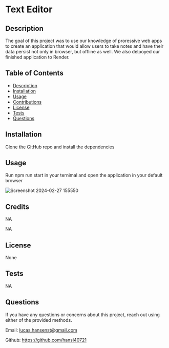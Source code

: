 # Text Editor

  

  ## Description

  The goal of this project was to use our knowledge of proressive web apps to create an application that would allow users to take notes and have their data persist not only in browser, but offline as well. We also delpoyed our finished application to Render.

  ## Table of Contents

  - [Description](#description)
  - [Installation](#installation)
  - [Usage](#usage)
  - [Contributions](#credits)
  - [License](#license)
  - [Tests](#tests)
  - [Questions](#questions)
  

  ## Installation 

  Clone the GitHub repo and install the dependencies
  
  ## Usage

  Run npm run start in your ternimal and open the application in your default browser

  ![Screenshot 2024-02-27 155550](https://github.com/hansl40721/text-editor/assets/123116520/689f9bca-7499-43ee-a3b4-7e265437493f)

  ## Credits 

  NA

  NA

  ## License

  None

  

  ## Tests

  NA

  ## Questions
  If you have any questions or concerns about this project, reach out using either of the provided methods.

  Email: 
  lucas.hansenst@gmail.com

  Github:
  https://github.com/hansl40721

